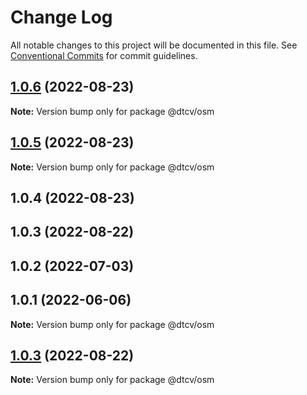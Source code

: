 # Change Log

All notable changes to this project will be documented in this file.
See [Conventional Commits](https://conventionalcommits.org) for commit guidelines.

## [1.0.6](https://github.com/paramountric/digitaltwincityviewer/compare/@dtcv/osm@1.0.5...@dtcv/osm@1.0.6) (2022-08-23)

**Note:** Version bump only for package @dtcv/osm





## [1.0.5](https://github.com/paramountric/digitaltwincityviewer/compare/@dtcv/osm@1.0.4...@dtcv/osm@1.0.5) (2022-08-23)

**Note:** Version bump only for package @dtcv/osm





## 1.0.4 (2022-08-23)



## 1.0.3 (2022-08-22)



## 1.0.2 (2022-07-03)



## 1.0.1 (2022-06-06)

**Note:** Version bump only for package @dtcv/osm





## [1.0.3](https://github.com/paramountric/digitaltwincityviewer/compare/v1.0.2...v1.0.3) (2022-08-22)

**Note:** Version bump only for package @dtcv/osm
